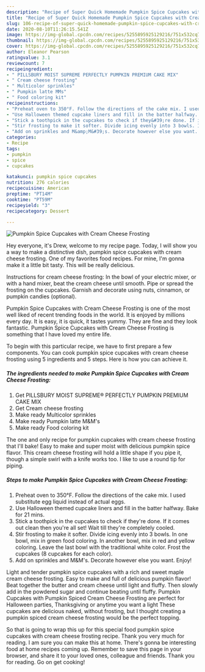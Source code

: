 ```yaml
---
description: "Recipe of Super Quick Homemade Pumpkin Spice Cupcakes with Cream Cheese Frosting"
title: "Recipe of Super Quick Homemade Pumpkin Spice Cupcakes with Cream Cheese Frosting"
slug: 106-recipe-of-super-quick-homemade-pumpkin-spice-cupcakes-with-cream-cheese-frosting
date: 2020-08-10T11:26:15.541Z
image: https://img-global.cpcdn.com/recipes/5255895925129216/751x532cq70/pumpkin-spice-cupcakes-with-cream-cheese-frosting-recipe-main-photo.jpg
thumbnail: https://img-global.cpcdn.com/recipes/5255895925129216/751x532cq70/pumpkin-spice-cupcakes-with-cream-cheese-frosting-recipe-main-photo.jpg
cover: https://img-global.cpcdn.com/recipes/5255895925129216/751x532cq70/pumpkin-spice-cupcakes-with-cream-cheese-frosting-recipe-main-photo.jpg
author: Eleanor Pearson
ratingvalue: 3.1
reviewcount: 7
recipeingredient:
- " PILLSBURY MOIST SUPREME PERFECTLY PUMPKIN PREMIUM CAKE MIX"
- " Cream cheese frosting"
- " Multicolor sprinkles"
- " Pumpkin latte MMs"
- " Food coloring kit"
recipeinstructions:
- "Preheat oven to 350°F. Follow the directions of the cake mix. I used substitute egg liquid instead of actual eggs."
- "Use Halloween themed cupcake liners and fill in the batter halfway. Bake for 21 mins."
- "Stick a toothpick in the cupcakes to check if they&#39;re done. If it comes out clean then you&#39;re all set! Wait till they&#39;re completely cooled."
- "Stir frosting to make it softer. Divide icing evenly into 3 bowls. In one bowl, mix in green food coloring. In another bowl, mix in red and yellow coloring. Leave the last bowl with the traditional white color. Frost the cupcakes (8 cupcakes for each color)."
- "Add on sprinkles and M&amp;M&#39;s. Decorate however else you want. Enjoy!"
categories:
- Recipe
tags:
- pumpkin
- spice
- cupcakes

katakunci: pumpkin spice cupcakes 
nutrition: 276 calories
recipecuisine: American
preptime: "PT14M"
cooktime: "PT59M"
recipeyield: "3"
recipecategory: Dessert

---
```



![Pumpkin Spice Cupcakes with Cream Cheese Frosting](https://img-global.cpcdn.com/recipes/5255895925129216/751x532cq70/pumpkin-spice-cupcakes-with-cream-cheese-frosting-recipe-main-photo.jpg)

Hey everyone, it's Drew, welcome to my recipe page. Today, I will show you a way to make a distinctive dish, pumpkin spice cupcakes with cream cheese frosting. One of my favorites food recipes. For mine, I'm gonna make it a little bit tasty. This will be really delicious.

Instructions for cream cheese frosting: In the bowl of your electric mixer, or with a hand mixer, beat the cream cheese until smooth. Pipe or spread the frosting on the cupcakes. Garnish and decorate using nuts, cinnamon, or pumpkin candies (optional).

Pumpkin Spice Cupcakes with Cream Cheese Frosting is one of the most well liked of recent trending foods in the world. It is enjoyed by millions every day. It is easy, it is quick, it tastes yummy. They are fine and they look fantastic. Pumpkin Spice Cupcakes with Cream Cheese Frosting is something that I have loved my entire life.


To begin with this particular recipe, we have to first prepare a few components. You can cook pumpkin spice cupcakes with cream cheese frosting using 5 ingredients and 5 steps. Here is how you can achieve it.

<!--inarticleads1-->

##### The ingredients needed to make Pumpkin Spice Cupcakes with Cream Cheese Frosting:

1. Get  PILLSBURY MOIST SUPREME® PERFECTLY PUMPKIN PREMIUM CAKE MIX
1. Get  Cream cheese frosting
1. Make ready  Multicolor sprinkles
1. Make ready  Pumpkin latte M&amp;M&#39;s
1. Make ready  Food coloring kit


The one and only recipe for pumpkin cupcakes with cream cheese frosting that I&#39;ll bake! Easy to make and super moist with delicious pumpkin spice flavor. This cream cheese frosting will hold a little shape if you pipe it, though a simple swirl with a knife works too. I like to use a round tip for piping. 

<!--inarticleads2-->

##### Steps to make Pumpkin Spice Cupcakes with Cream Cheese Frosting:

1. Preheat oven to 350°F. Follow the directions of the cake mix. I used substitute egg liquid instead of actual eggs.
1. Use Halloween themed cupcake liners and fill in the batter halfway. Bake for 21 mins.
1. Stick a toothpick in the cupcakes to check if they&#39;re done. If it comes out clean then you&#39;re all set! Wait till they&#39;re completely cooled.
1. Stir frosting to make it softer. Divide icing evenly into 3 bowls. In one bowl, mix in green food coloring. In another bowl, mix in red and yellow coloring. Leave the last bowl with the traditional white color. Frost the cupcakes (8 cupcakes for each color).
1. Add on sprinkles and M&amp;M&#39;s. Decorate however else you want. Enjoy!


Light and tender pumpkin spice cupcakes with a rich and sweet maple cream cheese frosting. Easy to make and full of delicious pumpkin flavor! Beat together the butter and cream cheese until light and fluffy. Then slowly add in the powdered sugar and continue beating until fluffy. Pumpkin Cupcakes with Pumpkin Spiced Cream Cheese Frosting are perfect for Halloween parties, Thanksgiving or anytime you want a light These cupcakes are delicious naked, without frosting, but I thought creating a pumpkin spiced cream cheese frosting would be the perfect topping. 

So that is going to wrap this up for this special food pumpkin spice cupcakes with cream cheese frosting recipe. Thank you very much for reading. I am sure you can make this at home. There's gonna be interesting food at home recipes coming up. Remember to save this page in your browser, and share it to your loved ones, colleague and friends. Thank you for reading. Go on get cooking!
